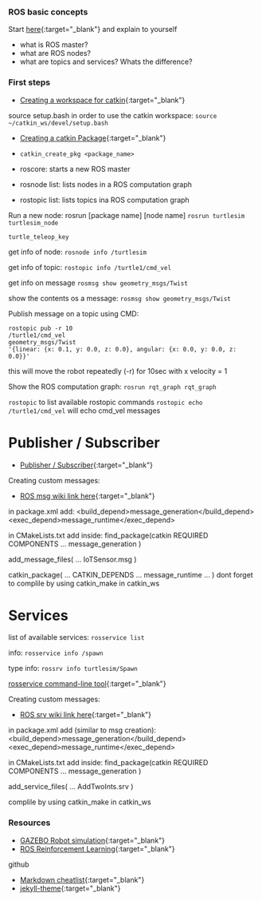 ### ROS basic concepts

Start [here](http://wiki.ros.org/ROS/Concepts){:target="_blank"} and explain to yourself
- what is ROS master?
- what are ROS nodes?
- what are topics and services? Whats the difference? 

### First steps
- [Creating a workspace for catkin](http://wiki.ros.org/catkin/Tutorials/create_a_workspace){:target="_blank"}

source setup.bash in order to use the catkin workspace: 
`source ~/catkin_ws/devel/setup.bash`

- [Creating a catkin Package](http://wiki.ros.org/catkin/Tutorials/CreatingPackage){:target="_blank"} 
- `catkin_create_pkg <package_name>`

- roscore: starts a new ROS master
- rosnode list: lists nodes in a ROS computation graph
- rostopic list: lists topics ina ROS computation graph

Run a new node: rosrun [package name] [node name]
`rosrun turtlesim turtlesim_node`

`turtle_teleop_key`

get info of node: `rosnode info /turtlesim`

get info of topic: `rostopic info /turtle1/cmd_vel`

get info on message `rosmsg show geometry_msgs/Twist`

show the contents os a message: `rosmsg show geometry_msgs/Twist`

Publish message on a topic using CMD:

``` 
rostopic pub -r 10 
/turtle1/cmd_vel
geometry_msgs/Twist
'{linear: {x: 0.1, y: 0.0, z: 0.0}, angular: {x: 0.0, y: 0.0, z: 0.0}}' 
```

this will move the robot repeatedly (-r) for 10sec with x velocity = 1

Show the ROS computation graph: `rosrun rqt_graph rqt_graph`

`rostopic` to list available rostopic commands
`rostopic echo /turtle1/cmd_vel` will echo cmd_vel messages

# Publisher / Subscriber

- [Publisher / Subscriber](http://wiki.ros.org/rospy/Overview/Publishers%20and%20Subscribers){:target="_blank"} 

Creating custom messages:
- [ROS msg wiki link here](http://wiki.ros.org/action/show/msg){:target="_blank"} 

in package.xml add:
<build_depend>message_generation</build_depend>
<exec_depend>message_runtime</exec_depend>

in CMakeLists.txt add inside:
find_package(catkin REQUIRED COMPONENTS
  ...
  message_generation
)

add_message_files(
   ...
   IoTSensor.msg 
) 

catkin_package(
  ...
  CATKIN_DEPENDS ... message_runtime
  ...
)
dont forget to complile by using catkin_make in catkin_ws

# Services
list of available services: ` rosservice list `

info: ` rosservice info /spawn ` 

type info: ` rossrv info turtlesim/Spawn `

[rosservice command-line tool](http://wiki.ros.org/rosservice){:target="_blank"} 

Creating custom messages:

- [ROS srv wiki link here](http://wiki.ros.org/action/show/srv){:target="_blank"} 

in package.xml add (similar to msg creation):
<build_depend>message_generation</build_depend>
<exec_depend>message_runtime</exec_depend>

in CMakeLists.txt add inside:
find_package(catkin REQUIRED COMPONENTS
  ...
  message_generation
)

add_service_files(
 ... 
 AddTwoInts.srv
)

complile by using catkin_make in catkin_ws






### Resources
- [GAZEBO Robot simulation](http://gazebosim.org/){:target="_blank"} 
- [ROS Reinforcement Learning](http://wiki.ros.org/reinforcement_learning/Tutorials/Reinforcement%20Learning%20Tutorial){:target="_blank"} 



github
- [Markdown cheatlist](https://aksakalli.github.io/jekyll-doc-theme/docs/cheatsheet/){:target="_blank"} 
- [jekyll-theme](https://github.com/topics/jekyll-theme){:target="_blank"} 

